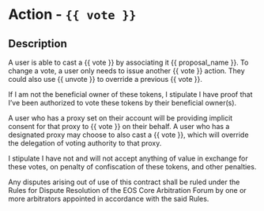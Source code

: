 # Action - `{{ vote }}`

## Description

A user is able to cast a {{ vote }} by associating it {{ proposal_name }}. To 
change a vote, a user only needs to issue another {{ vote }} action. They could
also use {{ unvote }} to override a previous {{ vote }}.

If I am not the beneficial owner of these tokens, I stipulate I have proof that 
I’ve been authorized to vote these tokens by their beneficial owner(s).

A user who has a proxy set on their account will be providing implicit consent
for that proxy to {{ vote }} on their behalf. A user who has a designated proxy
may choose to also cast a {{ vote }}, which will override the delegation of voting
authority to that proxy.

I stipulate I have not and will not accept anything of value in exchange for these 
votes, on penalty of confiscation of these tokens, and other penalties. 

Any disputes arising out of use of this contract shall be ruled under the Rules
for Dispute Resolution of the EOS Core Arbitration Forum by one or more arbitrators 
appointed in accordance with the said Rules.
